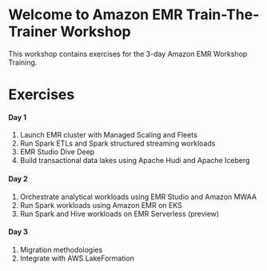 # Welcome to Amazon EMR Train-The-Trainer Workshop

This workshop contains exercises for the 3-day Amazon EMR Workshop Training.

# Exercises

#### Day 1
1. Launch EMR cluster with Managed Scaling and Fleets
2. Run Spark ETLs and Spark structured streaming workloads
3. EMR Studio Dive Deep
4. Build transactional data lakes using Apache Hudi and Apache Iceberg

#### Day 2
1. Orchestrate analytical workloads using EMR Studio and Amazon MWAA
2. Run Spark workloads using Amazon EMR on EKS
3. Run Spark and Hive workloads on EMR Serverless (preview)

#### Day 3
1. Migration methodologies
2. Integrate with AWS LakeFormation
